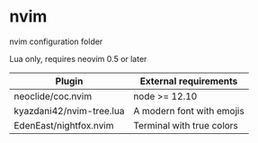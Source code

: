 # nvim
nvim configuration folder

Lua only, requires neovim 0.5 or later

|Plugin|External requirements|
|-|-|
| neoclide/coc.nvim | node >= 12.10|
| kyazdani42/nvim-tree.lua | A modern font with emojis |
| EdenEast/nightfox.nvim | Terminal with true colors |
